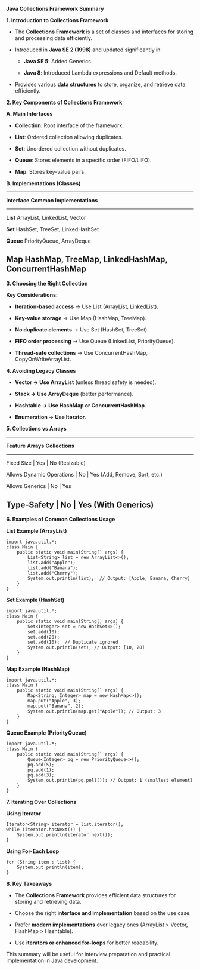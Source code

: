 **Java Collections Framework Summary**

**1. Introduction to Collections Framework**

-   The **Collections Framework** is a set of classes and interfaces for
    storing and processing data efficiently.

-   Introduced in **Java SE 2 (1998)** and updated significantly in:

    -   **Java SE 5**: Added Generics.

    -   **Java 8**: Introduced Lambda expressions and Default methods.

-   Provides various **data structures** to store, organize, and
    retrieve data efficiently.

**2. Key Components of Collections Framework**

**A. Main Interfaces**

-   **Collection**: Root interface of the framework.

-   **List**: Ordered collection allowing duplicates.

-   **Set**: Unordered collection without duplicates.

-   **Queue**: Stores elements in a specific order (FIFO/LIFO).

-   **Map**: Stores key-value pairs.

**B. Implementations (Classes)**

  ----------------------------------------------------------------------------
  **Interface**   **Common Implementations**
  --------------- ------------------------------------------------------------
  **List**        ArrayList, LinkedList, Vector

  **Set**         HashSet, TreeSet, LinkedHashSet

  **Queue**       PriorityQueue, ArrayDeque

  **Map**         HashMap, TreeMap, LinkedHashMap, ConcurrentHashMap
  ----------------------------------------------------------------------------

**3. Choosing the Right Collection**

**Key Considerations:**

-   **Iteration-based access** → Use List (ArrayList, LinkedList).

-   **Key-value storage** → Use Map (HashMap, TreeMap).

-   **No duplicate elements** → Use Set (HashSet, TreeSet).

-   **FIFO order processing** → Use Queue (LinkedList, PriorityQueue).

-   **Thread-safe collections** → Use ConcurrentHashMap,
    CopyOnWriteArrayList.

**4. Avoiding Legacy Classes**

-   **Vector → Use ArrayList** (unless thread safety is needed).

-   **Stack → Use ArrayDeque** (better performance).

-   **Hashtable → Use HashMap or ConcurrentHashMap**.

-   **Enumeration → Use Iterator**.

**5. Collections vs Arrays**

  ----------------------------------------------------------------------------
  **Feature**                    **Arrays**   **Collections**
  ------------------------------ ------------ --------------------------------
  Fixed Size                    | Yes         | No (Resizable)

  Allows Dynamic Operations     | No          | Yes (Add, Remove, Sort, etc.)

  Allows Generics               | No          | Yes

  Type-Safety                   | No          | Yes (With Generics)
  ----------------------------------------------------------------------------

**6. Examples of Common Collections Usage**

**List Example (ArrayList)**
```
import java.util.*;
class Main {
    public static void main(String[] args) {
        List<String> list = new ArrayList<>();
        list.add("Apple");
        list.add("Banana");
        list.add("Cherry");
        System.out.println(list);  // Output: [Apple, Banana, Cherry]
    }
}
```

**Set Example (HashSet)**
```
import java.util.*;
class Main {
    public static void main(String[] args) {
        Set<Integer> set = new HashSet<>();
        set.add(10);
        set.add(20);
        set.add(10);  // Duplicate ignored
        System.out.println(set); // Output: [10, 20]
    }
}
```

**Map Example (HashMap)**
```
import java.util.*;
class Main {
    public static void main(String[] args) {
        Map<String, Integer> map = new HashMap<>();
        map.put("Apple", 3);
        map.put("Banana", 2);
        System.out.println(map.get("Apple")); // Output: 3
    }
}
```

**Queue Example (PriorityQueue)**
```
import java.util.*;
class Main {
    public static void main(String[] args) {
        Queue<Integer> pq = new PriorityQueue<>();
        pq.add(5);
        pq.add(1);
        pq.add(3);
        System.out.println(pq.poll()); // Output: 1 (smallest element)
    }
}
```

**7. Iterating Over Collections**

**Using Iterator**
```
Iterator<String> iterator = list.iterator();
while (iterator.hasNext()) {
    System.out.println(iterator.next());
}
```

**Using For-Each Loop**
```
for (String item : list) {
    System.out.println(item);
}
```

**8. Key Takeaways**

-   The **Collections Framework** provides efficient data structures for
    storing and retrieving data.

-   Choose the right **interface and implementation** based on the use
    case.

-   Prefer **modern implementations** over legacy ones (ArrayList \>
    Vector, HashMap \> Hashtable).

-   Use **iterators or enhanced for-loops** for better readability.

This summary will be useful for interview preparation and practical
implementation in Java development.
